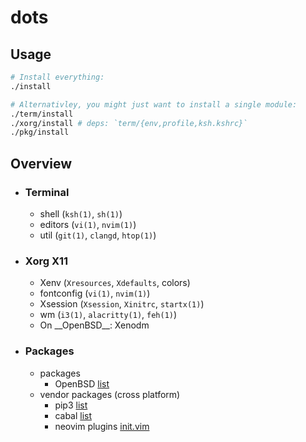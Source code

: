 # dots
## Usage
```sh
# Install everything:
./install

# Alternativley, you might just want to install a single module:
./term/install
./xorg/install # deps: `term/{env,profile,ksh.kshrc}`
./pkg/install
```

## Overview
* ### Terminal
  * shell (`ksh(1)`, `sh(1)`)
  * editors (`vi(1)`, `nvim(1)`)
  * util (`git(1)`, `clangd`, `htop(1)`)
* ### Xorg X11
  * Xenv (`Xresources`, `Xdefaults`, colors)
  * fontconfig (`vi(1)`, `nvim(1)`)
  * Xsession (`Xsession`, `Xinitrc`, `startx(1)`)
  * wm (`i3(1)`, `alacritty(1)`, `feh(1)`)
  * On \_\_OpenBSD\_\_: Xenodm
* ### Packages
  * packages
    * OpenBSD [list](list)
  * vendor packages (cross platform)
    * pip3 [list](list)
    * cabal [list](list)
    * neovim plugins [init.vim](init.vim)


